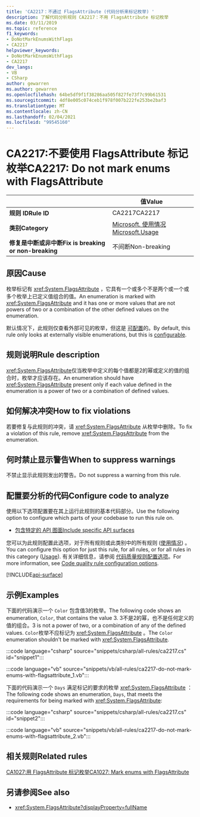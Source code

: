 ```yaml
---
title: 'CA2217：不通过 FlagsAttribute (代码分析来标记枚举) '
description: 了解代码分析规则 CA2217：不用 FlagsAttribute 标记枚举
ms.date: 03/11/2019
ms.topic: reference
f1_keywords:
- DoNotMarkEnumsWithFlags
- CA2217
helpviewer_keywords:
- DoNotMarkEnumsWithFlags
- CA2217
dev_langs:
- VB
- CSharp
author: gewarren
ms.author: gewarren
ms.openlocfilehash: 64be5df9f1f38286aa505f827fe73f7c99b61531
ms.sourcegitcommit: 4df8e005c074ceb1f978f007b222fe253be2baf3
ms.translationtype: MT
ms.contentlocale: zh-CN
ms.lasthandoff: 02/04/2021
ms.locfileid: "99545160"
---
```

# <a name="ca2217-do-not-mark-enums-with-flagsattribute"></a><span data-ttu-id="c20ad-103">CA2217:不要使用 FlagsAttribute 标记枚举</span><span class="sxs-lookup"><span data-stu-id="c20ad-103">CA2217: Do not mark enums with FlagsAttribute</span></span>

| | <span data-ttu-id="c20ad-104">值</span><span class="sxs-lookup"><span data-stu-id="c20ad-104">Value</span></span> |
|-|-|
| <span data-ttu-id="c20ad-105">**规则 ID**</span><span class="sxs-lookup"><span data-stu-id="c20ad-105">**Rule ID**</span></span> |<span data-ttu-id="c20ad-106">CA2217</span><span class="sxs-lookup"><span data-stu-id="c20ad-106">CA2217</span></span>|
| <span data-ttu-id="c20ad-107">**类别**</span><span class="sxs-lookup"><span data-stu-id="c20ad-107">**Category**</span></span> |[<span data-ttu-id="c20ad-108">Microsoft. 使用情况</span><span class="sxs-lookup"><span data-stu-id="c20ad-108">Microsoft.Usage</span></span>](usage-warnings.md)|
| <span data-ttu-id="c20ad-109">**修复是中断或非中断**</span><span class="sxs-lookup"><span data-stu-id="c20ad-109">**Fix is breaking or non-breaking**</span></span> |<span data-ttu-id="c20ad-110">不间断</span><span class="sxs-lookup"><span data-stu-id="c20ad-110">Non-breaking</span></span>|

## <a name="cause"></a><span data-ttu-id="c20ad-111">原因</span><span class="sxs-lookup"><span data-stu-id="c20ad-111">Cause</span></span>

<span data-ttu-id="c20ad-112">枚举标记有 <xref:System.FlagsAttribute> ，它具有一个或多个不是两个或一个或多个枚举上已定义值组合的值。</span><span class="sxs-lookup"><span data-stu-id="c20ad-112">An enumeration is marked with <xref:System.FlagsAttribute> and it has one or more values that are not powers of two or a combination of the other defined values on the enumeration.</span></span>

<span data-ttu-id="c20ad-113">默认情况下，此规则仅查看外部可见的枚举，但这是 [可配置](#configure-code-to-analyze)的。</span><span class="sxs-lookup"><span data-stu-id="c20ad-113">By default, this rule only looks at externally visible enumerations, but this is [configurable](#configure-code-to-analyze).</span></span>

## <a name="rule-description"></a><span data-ttu-id="c20ad-114">规则说明</span><span class="sxs-lookup"><span data-stu-id="c20ad-114">Rule description</span></span>

<span data-ttu-id="c20ad-115"><xref:System.FlagsAttribute>仅当枚举中定义的每个值都是2的幂或定义的值的组合时，枚举才应该存在。</span><span class="sxs-lookup"><span data-stu-id="c20ad-115">An enumeration should have <xref:System.FlagsAttribute> present only if each value defined in the enumeration is a power of two or a combination of defined values.</span></span>

## <a name="how-to-fix-violations"></a><span data-ttu-id="c20ad-116">如何解决冲突</span><span class="sxs-lookup"><span data-stu-id="c20ad-116">How to fix violations</span></span>

<span data-ttu-id="c20ad-117">若要修复与此规则的冲突，请 <xref:System.FlagsAttribute> 从枚举中删除。</span><span class="sxs-lookup"><span data-stu-id="c20ad-117">To fix a violation of this rule, remove <xref:System.FlagsAttribute> from the enumeration.</span></span>

## <a name="when-to-suppress-warnings"></a><span data-ttu-id="c20ad-118">何时禁止显示警告</span><span class="sxs-lookup"><span data-stu-id="c20ad-118">When to suppress warnings</span></span>

<span data-ttu-id="c20ad-119">不禁止显示此规则发出的警告。</span><span class="sxs-lookup"><span data-stu-id="c20ad-119">Do not suppress a warning from this rule.</span></span>

## <a name="configure-code-to-analyze"></a><span data-ttu-id="c20ad-120">配置要分析的代码</span><span class="sxs-lookup"><span data-stu-id="c20ad-120">Configure code to analyze</span></span>

<span data-ttu-id="c20ad-121">使用以下选项配置要在其上运行此规则的基本代码部分。</span><span class="sxs-lookup"><span data-stu-id="c20ad-121">Use the following option to configure which parts of your codebase to run this rule on.</span></span>

- [<span data-ttu-id="c20ad-122">包含特定的 API 图面</span><span class="sxs-lookup"><span data-stu-id="c20ad-122">Include specific API surfaces</span></span>](#include-specific-api-surfaces)

<span data-ttu-id="c20ad-123">您可以为此规则配置此选项，对于所有规则或此类别中的所有规则 ([使用情况](usage-warnings.md)) 。</span><span class="sxs-lookup"><span data-stu-id="c20ad-123">You can configure this option for just this rule, for all rules, or for all rules in this category ([Usage](usage-warnings.md)).</span></span> <span data-ttu-id="c20ad-124">有关详细信息，请参阅 [代码质量规则配置选项](../code-quality-rule-options.md)。</span><span class="sxs-lookup"><span data-stu-id="c20ad-124">For more information, see [Code quality rule configuration options](../code-quality-rule-options.md).</span></span>

[!INCLUDE[api-surface](~/includes/code-analysis/api-surface.md)]

## <a name="examples"></a><span data-ttu-id="c20ad-125">示例</span><span class="sxs-lookup"><span data-stu-id="c20ad-125">Examples</span></span>

<span data-ttu-id="c20ad-126">下面的代码演示一个 `Color` 包含值3的枚举。</span><span class="sxs-lookup"><span data-stu-id="c20ad-126">The following code shows an enumeration, `Color`, that contains the value 3.</span></span> <span data-ttu-id="c20ad-127">3不是2的幂，也不是任何定义的值的组合。</span><span class="sxs-lookup"><span data-stu-id="c20ad-127">3 is not a power of two, or a combination of any of the defined values.</span></span> <span data-ttu-id="c20ad-128">`Color`枚举不应标记为 <xref:System.FlagsAttribute> 。</span><span class="sxs-lookup"><span data-stu-id="c20ad-128">The `Color` enumeration shouldn't be marked with <xref:System.FlagsAttribute>.</span></span>

:::code language="csharp" source="snippets/csharp/all-rules/ca2217.cs" id="snippet1":::

:::code language="vb" source="snippets/vb/all-rules/ca2217-do-not-mark-enums-with-flagsattribute_1.vb":::

<span data-ttu-id="c20ad-129">下面的代码演示一个 `Days` 满足标记的要求的枚举 <xref:System.FlagsAttribute> ：</span><span class="sxs-lookup"><span data-stu-id="c20ad-129">The following code shows an enumeration, `Days`, that meets the requirements for being marked with <xref:System.FlagsAttribute>:</span></span>

:::code language="csharp" source="snippets/csharp/all-rules/ca2217.cs" id="snippet2":::

:::code language="vb" source="snippets/vb/all-rules/ca2217-do-not-mark-enums-with-flagsattribute_2.vb":::

## <a name="related-rules"></a><span data-ttu-id="c20ad-130">相关规则</span><span class="sxs-lookup"><span data-stu-id="c20ad-130">Related rules</span></span>

[<span data-ttu-id="c20ad-131">CA1027:用 FlagsAttribute 标记枚举</span><span class="sxs-lookup"><span data-stu-id="c20ad-131">CA1027: Mark enums with FlagsAttribute</span></span>](ca1027.md)

## <a name="see-also"></a><span data-ttu-id="c20ad-132">另请参阅</span><span class="sxs-lookup"><span data-stu-id="c20ad-132">See also</span></span>

- <xref:System.FlagsAttribute?displayProperty=fullName>
